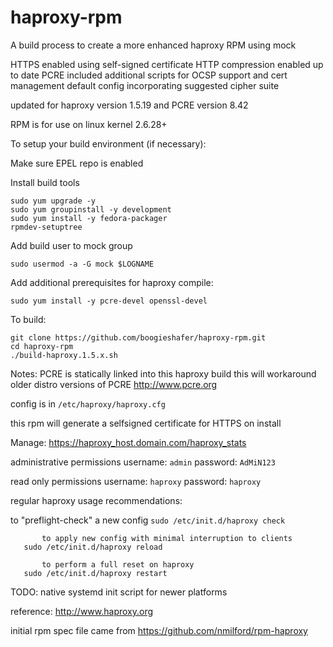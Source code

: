 haproxy-rpm
===========

A build process to create a more enhanced haproxy RPM using mock

 HTTPS enabled using self-signed certificate
 HTTP compression enabled
 up to date PCRE included
 additional scripts for OCSP support and cert management
 default config incorporating suggested cipher suite

updated for haproxy version 1.5.19 and PCRE version 8.42

RPM is for use on linux kernel 2.6.28+



To setup your build environment (if necessary):

Make sure EPEL repo is enabled

Install build tools
```
sudo yum upgrade -y
sudo yum groupinstall -y development
sudo yum install -y fedora-packager
rpmdev-setuptree
```

Add build user to mock group
```
sudo usermod -a -G mock $LOGNAME
```

Add additional prerequisites for haproxy compile:
```
sudo yum install -y pcre-devel openssl-devel
```

To build:
```
git clone https://github.com/boogieshafer/haproxy-rpm.git
cd haproxy-rpm
./build-haproxy.1.5.x.sh
```

Notes:
PCRE is statically linked into this haproxy build
  this will workaround older distro versions of PCRE
  http://www.pcre.org

config is in `/etc/haproxy/haproxy.cfg`

this rpm will generate a selfsigned certificate for HTTPS on install


Manage:
https://haproxy_host.domain.com/haproxy_stats

administrative permissions
username: `admin`
password: `AdMiN123`
           
read only permissions
username: `haproxy`
password: `haproxy`

regular haproxy usage recommendations:

to "preflight-check" a new config
```sudo /etc/init.d/haproxy check```

           to apply new config with minimal interruption to clients
	   sudo /etc/init.d/haproxy reload

           to perform a full reset on haproxy
	   sudo /etc/init.d/haproxy restart

TODO:
	native systemd init script for newer platforms


reference: http://www.haproxy.org

initial rpm spec file came from https://github.com/nmilford/rpm-haproxy
